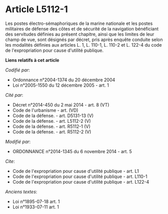 # Article L5112-1

Les postes électro-sémaphoriques de la marine nationale et les postes militaires de défense des côtes et de sécurité de la
navigation bénéficiant des servitudes définies au présent chapitre, ainsi que les limites de leur champ de vue, sont désignés
par décret, pris après enquête conduite selon les modalités définies aux articles L. 1, L. 110-1, L. 110-2 et L. 122-4 du
code de l'expropriation pour cause d'utilité publique.

**Liens relatifs à cet article**

_Codifié par_:

  - Ordonnance n°2004-1374 du 20 décembre 2004
  - Loi n°2005-1550 du 12 décembre 2005 - art. 1

_Cité par_:

  - Décret n°2014-450 du 2 mai 2014 - art. 8 (VT)
  - Code de l'urbanisme - art. (VD)
  - Code de la défense. - art. D5131-13 (V)
  - Code de la défense. - art. L5112-2 (V)
  - Code de la défense. - art. R5112-1 (V)
  - Code de la défense. - art. R5112-2 (V)

_Modifié par_:

  - ORDONNANCE n°2014-1345 du 6 novembre 2014 - art. 5

_Cite_:

  - Code de l'expropriation pour cause d'utilité publique - art. L1
  - Code de l'expropriation pour cause d'utilité publique - art. L110-1
  - Code de l'expropriation pour cause d'utilité publique - art. L122-4

_Anciens textes_:

  - Loi n°1895-07-18 art. 1
  - Loi n°1933-07-11 art. 1
